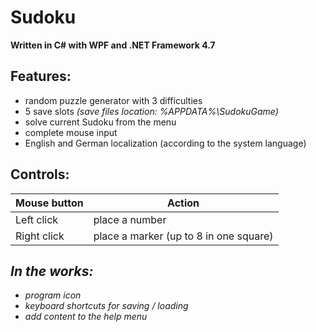 # Sudoku

**Written in C# with WPF and .NET Framework 4.7**

Features:
---------

- random puzzle generator with 3 difficulties
- 5 save slots *(save files location: %APPDATA%\SudokuGame)*
- solve current Sudoku from the menu
- complete mouse input
- English and German localization (according to the system language)

Controls:
---------
|Mouse button|Action|
|-|-|
|Left click|place a number|
|Right click|place a marker (up to 8 in one square)|

***In the works:***
-------------
- *program icon*
- *keyboard shortcuts for saving / loading*
- *add content to the help menu*
